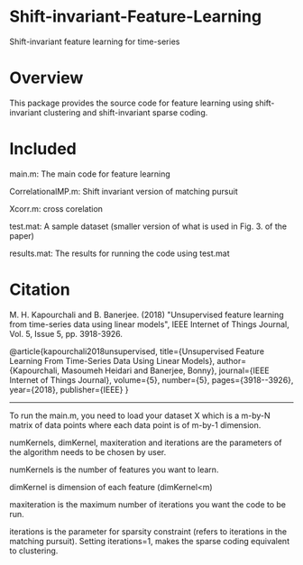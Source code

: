 # Shift-invariant-Feature-Learning
Shift-invariant feature learning for time-series


Overview
===========
This package provides the source code for feature learning using shift-invariant clustering and shift-invariant sparse coding.

Included
==========
main.m: The main code for feature learning

CorrelationalMP.m: Shift invariant version of matching pursuit

Xcorr.m: cross corelation

test.mat: A sample dataset (smaller version of what is used in Fig. 3. of the paper) 

results.mat: The results for running the code using test.mat 

Citation
==========
M. H. Kapourchali and B. Banerjee. (2018) "Unsupervised feature learning from time-series data using linear models",
IEEE Internet of Things Journal, Vol. 5, Issue 5, pp. 3918-3926.

@article{kapourchali2018unsupervised,
  title={Unsupervised Feature Learning From Time-Series Data Using Linear Models},
  author={Kapourchali, Masoumeh Heidari and Banerjee, Bonny},
  journal={IEEE Internet of Things Journal},
  volume={5},
  number={5},
  pages={3918--3926},
  year={2018},
  publisher={IEEE}
}

******************************************
To run the main.m, you need to load your dataset X which is a m-by-N matrix of data points where each data point is of m-by-1 dimension.

numKernels, dimKernel, maxiteration and iterations are the parameters of the algorithm needs to be chosen by user.


numKernels is the number of features you want to learn.

dimKernel is dimension of each feature (dimKernel<m)

maxiteration is the maximum number of iterations you want the code to be run. 
   
iterations is the parameter for sparsity constraint (refers to iterations in the matching pursuit). 
Setting iterations=1, makes the sparse coding equivalent to clustering. 
